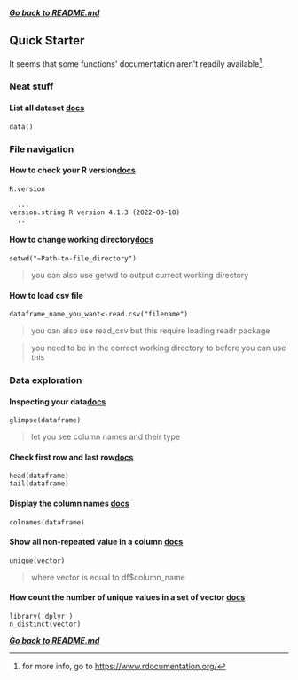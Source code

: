 ***[Go back to README.md](/README.md)***

## Quick Starter

It seems that some functions' documentation aren't readily available[^1].

### Neat stuff

#### List all dataset [docs](https://www.rdocumentation.org/packages/utils/versions/3.6.2/topics/data)
```
data()
```

### File navigation

#### How to check your R version[docs](https://www.rdocumentation.org/packages/base/versions/3.6.2/topics/R.Version)
```
R.version

  ...
version.string R version 4.1.3 (2022-03-10)
  ..

```

#### How to change working directory[docs](https://www.rdocumentation.org/packages/base/versions/3.6.2/topics/getwd)
```
setwd("~Path-to-file_directory")
```

> you can also use getwd to output currect working directory 

#### How to load csv file
```
dataframe_name_you_want<-read.csv("filename")
```

> you can also use read_csv but this require loading readr package

> you need to be in the correct working directory to before you can use this
  
### Data exploration

#### Inspecting your data[docs](https://www.rdocumentation.org/packages/dplyr/versions/0.3/topics/glimpse)
```
glimpse(dataframe)
```

> let you see column names and their type  

#### Check first row and last row[docs](https://www.rdocumentation.org/packages/utils/versions/3.6.2/topics/head)
```
head(dataframe)
tail(dataframe)
```
 

#### Display the column names [docs](https://www.rdocumentation.org/packages/gpuR/versions/2.0.3/topics/colnames)
```
colnames(dataframe)
```

#### Show all non-repeated value in a column [docs](https://www.rdocumentation.org/packages/base/versions/3.6.2/topics/unique)
```
unique(vector)
```

> where vector is equal to df$column_name

#### How count the number of unique values in a set of vector [docs](https://www.rdocumentation.org/packages/dplyr/versions/0.7.8/topics/n_distinct)
```
library('dplyr')
n_distinct(vector)
```

***[Go back to README.md](/README.md)***

[^1]: for more info, go to https://www.rdocumentation.org/
